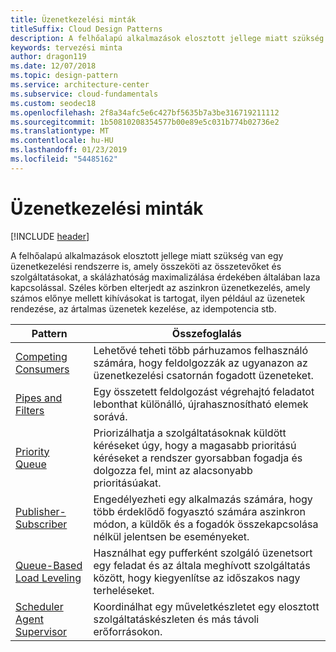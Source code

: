 ```yaml
---
title: Üzenetkezelési minták
titleSuffix: Cloud Design Patterns
description: A felhőalapú alkalmazások elosztott jellege miatt szükség van egy üzenetkezelési rendszerre is, amely összeköti az összetevőket és szolgáltatásokat, a skálázhatóság maximalizálása érdekében általában laza kapcsolással. Széles körben elterjedt az aszinkron üzenetkezelés, amely számos előnye mellett kihívásokat is tartogat, ilyen például az üzenetek rendezése, az ártalmas üzenetek kezelése, az idempotencia stb.
keywords: tervezési minta
author: dragon119
ms.date: 12/07/2018
ms.topic: design-pattern
ms.service: architecture-center
ms.subservice: cloud-fundamentals
ms.custom: seodec18
ms.openlocfilehash: 2f8a34afc5e6c427bf5635b7a3be316719211112
ms.sourcegitcommit: 1b50810208354577b00e89e5c031b774b02736e2
ms.translationtype: MT
ms.contentlocale: hu-HU
ms.lasthandoff: 01/23/2019
ms.locfileid: "54485162"
---
```

# <a name="messaging-patterns"></a>Üzenetkezelési minták

[!INCLUDE [header](../../_includes/header.md)]

A felhőalapú alkalmazások elosztott jellege miatt szükség van egy üzenetkezelési rendszerre is, amely összeköti az összetevőket és szolgáltatásokat, a skálázhatóság maximalizálása érdekében általában laza kapcsolással. Széles körben elterjedt az aszinkron üzenetkezelés, amely számos előnye mellett kihívásokat is tartogat, ilyen például az üzenetek rendezése, az ártalmas üzenetek kezelése, az idempotencia stb.

| Pattern | Összefoglalás |
| ------- | ------- |
| [Competing Consumers](../competing-consumers.md) | Lehetővé teheti több párhuzamos felhasználó számára, hogy feldolgozzák az ugyanazon az üzenetkezelési csatornán fogadott üzeneteket. |
| [Pipes and Filters](../pipes-and-filters.md) | Egy összetett feldolgozást végrehajtó feladatot lebonthat különálló, újrahasznosítható elemek sorává. |
| [Priority Queue](../priority-queue.md) | Priorizálhatja a szolgáltatásoknak küldött kéréseket úgy, hogy a magasabb prioritású kéréseket a rendszer gyorsabban fogadja és dolgozza fel, mint az alacsonyabb prioritásúakat. |
| [Publisher-Subscriber](../publisher-subscriber.md) | Engedélyezheti egy alkalmazás számára, hogy több érdeklődő fogyasztó számára aszinkron módon, a küldők és a fogadók összekapcsolása nélkül jelentsen be eseményeket. |
| [Queue-Based Load Leveling](../queue-based-load-leveling.md) | Használhat egy pufferként szolgáló üzenetsort egy feladat és az általa meghívott szolgáltatás között, hogy kiegyenlítse az időszakos nagy terheléseket. |
| [Scheduler Agent Supervisor](../scheduler-agent-supervisor.md) | Koordinálhat egy műveletkészletet egy elosztott szolgáltatáskészleten és más távoli erőforrásokon. |
